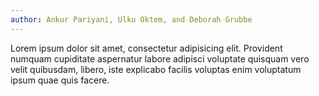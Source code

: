 ```yaml
---  
author: Ankur Pariyani, Ulku Oktem, and Deborah Grubbe
---
```


Lorem ipsum dolor sit amet, consectetur adipisicing elit. Provident numquam cupiditate aspernatur labore adipisci voluptate quisquam vero velit quibusdam, libero, iste explicabo facilis voluptas enim voluptatum ipsum quae quis facere.